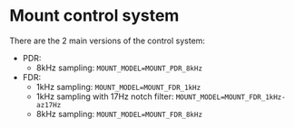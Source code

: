 # Mount control system

There are the 2 main versions of the control system:
 * PDR:
    * 8kHz sampling: `MOUNT_MODEL=MOUNT_PDR_8kHz`
 * FDR:
    * 1kHz sampling: `MOUNT_MODEL=MOUNT_FDR_1kHz`
    * 1kHz sampling with 17Hz notch filter: `MOUNT_MODEL=MOUNT_FDR_1kHz-az17Hz`
    * 8kHz sampling: `MOUNT_MODEL=MOUNT_FDR_8kHz`
